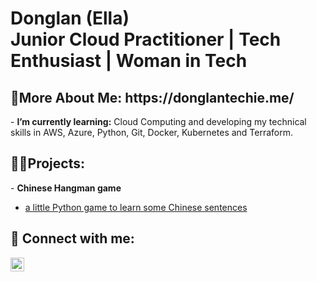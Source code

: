 <h1>Donglan (Ella)<br/>Junior Cloud Practitioner</a> | Tech Enthusiast</a> | Woman in Tech</a></h1>

<h2>🌱More About Me: https://donglantechie.me/</h2> 
- <b>I’m currently learning:</b> Cloud Computing and developing my technical skills in AWS, Azure, Python, Git, Docker, Kubernetes and Terraform.

<h2>👨‍💻Projects:</h2>
- <b>Chinese Hangman game</b>

- [a little Python game to learn some Chinese sentences](https://github.com/Donglan-digital/Chinese_hangman_python)


<h2> 🤳 Connect with me:</h2>

[<img align="left" alt="DonglanLiang | LinkedIn" width="22px" src="https://cdn.jsdelivr.net/npm/simple-icons@v3/icons/linkedin.svg" />][linkedin]

[linkedin]: https://www.linkedin.com/in/donglan-liang-589271324/

<!--
**Donglan-digital/Donglan-digital** is a ✨ _special_ ✨ repository because its `README.md` (this file) appears on your GitHub profile.

Here are some ideas to get you started:

- 🔭 I’m currently working on ...
- 🌱 I’m currently learning ...
- 👯 I’m looking to collaborate on ...
- 🤔 I’m looking for help with ...
- 💬 Ask me about ...
- 📫 How to reach me: ...
- 😄 Pronouns: ...
- ⚡ Fun fact: ...
-->
